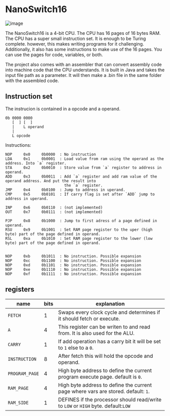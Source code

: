 # NanoSwitch16

![image](https://github.com/kevinveld2001/NanoSwitch16/assets/45532890/809fb790-b36f-4e0e-8b66-1d17ed580480)


The NanoSwitch16 is a 4-bit CPU. The CPU has 16 pages of 16 bytes RAM. The CPU has a super small instruction
set. It is enough to be Turing complete. however, this makes writing programs for it challenging. Additionally, it
also has some instructions to make use of the 16 pages. You can use the pages for code, variables, or both.

The project also comes with an assembler that can convert assembly code into machine code that the CPU understands.
It is built in Java and takes the input file path as a parameter. It will then make a .bin file in the same folder
with the assembled code.

## Instruction set
The instrucion is contained in a opcode and a operand.
```
0b 0000 0000
   [  ] [  ]
   |    L operand
   |
   L opcode
```

Instructions:
```
NOP     0x0     0b0000  : No instruction
LDA     0x1     0b0001  : Load value from ram using the operand as the address. Into `a` register.
STA     0x2     0b0010  : Store value from `a` register to address in operand.    
ADD     0x3     0b0011  : Add `a` register and add ram value of the operand address. And put the result into 
                          the `a` register.
JMP     0x4     0b0100  : Jump to address in uperand.
CMP     0x5     0b0101  : If carry flag is set after `ADD` jump to address in uperand.

INP     0x6     0b0110  : (not implemented)
OUT     0x7     0b0111  : (not implemented)

PJP     0x8     0b1000  : Jump to first adress of a page defined in uperand.
RSU     0x9     0b1001  : Set RAM page register to the uper (high byte) part of the page defined in operand.
RSL     0xa     0b1010  : Set RAM page register to the lower (low byte) part of the page defined in operand.


NOP     0xb     0b1011  : No instruction. Possible expansion
NOP     0xc     0b1100  : No instruction. Possible expansion
NOP     0xd     0b1101  : No instruction. Possible expansion
NOP     0xe     0b1110  : No instruction. Possible expansion
NOP     0xf     0b1111  : No instruction. Possible expansion
```

## registers

| name             | bits | explanation                                                                      |
| ---------------- | ---- | -------------------------------------------------------------------------------- | 
| `FETCH`          | 1    | Swaps every clock cycle and determines if it should fetch or execute.            |
| `A`              | 4    | This register can be writen to and read from. It is also used for the ALU.       |
| `CARRY`          | 1    | If add operation has a carry bit it will be set to `1` else to a `0`.            |
| `INSTRUCTION`    | 8    | After fetch this will hold the opcode and operand.                               |
| `PROGRAM_PAGE`   | 4    | High byte address to define the current program execute page. default is `0`.    |
| `RAM_PAGE`       | 4    | High byte address to define the current page where vars are stored. default: `1`.|
| `RAM_SIDE`       | 1    | DEFINES if the processor should read/write to `LOW` or `HIGH` byte. default:`LOW`|
